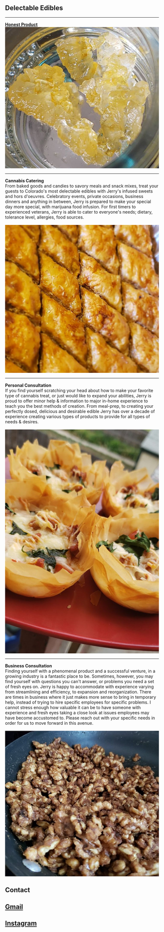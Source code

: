 ## Delectable Edibles 


---
[__Honest Product__](docs/HonestProduct.md)
<img src="images/crystals.png?raw=true"/>

---
__Cannabis Catering__
<br>
From baked goods and candies to savory meals and snack mixes, treat your guests to Colorado's most delectable edibles with Jerry's infused sweets and hors d'oeuvres. Celebratory events, private occasions, business dinners and anything in between, Jerry is prepared to make your special day more special, with marijuana food infusion. For first timers to experienced veterans, Jerry is able to cater to everyone's needs; dietary, tolerance level, allergies, food sources. 
<br><br>
<img src="images/baklava.png?raw=true"/>

---
__Personal Consultation__
<br>
If you find yourself scratching your head about how to make your favorite type of cannabis treat, or just would like to expand your abilities, Jerry is proud to offer minor help & information to major in-home experience to teach you the best methods of creation. From meal-prep, to creating your perfectly dosed, delicious and desirable edible Jerry has over a decade of experience creating various types of products to provide for all types of needs & desires.
<br><br>
<img src="images/BitesizePizza.jpg?raw=true"/>

---
__Business Consultation__
<br>
Finding yourself with a phenomenal product and a successful venture, in a growing industry is a fantastic place to be. Sometimes, however, you may find yourself with questions you can't answer, or problems you need a set of fresh eyes on. Jerry is happy to accommodate with experience varying from streamlining and efficiency, to expansion and reorganization. There are times in business where it just makes more sense to bring in temporary help, instead of trying to hire specific employees for specific problems. I cannot stress enough how valuable it can be to have someone with experience and fresh eyes taking a close look at issues employees may have become accustomed to. Please  reach out with your specific needs in order for us to move forward in this avenue. 
<br><br>
<img src="images/Candied Pecans.jpg?raw=true"/>

## Contact
[Gmail](mailto:jerryagoldfarb@gmail.com)
---
[Instagram](https://www.instagram.com/jearbear_co/)
---

